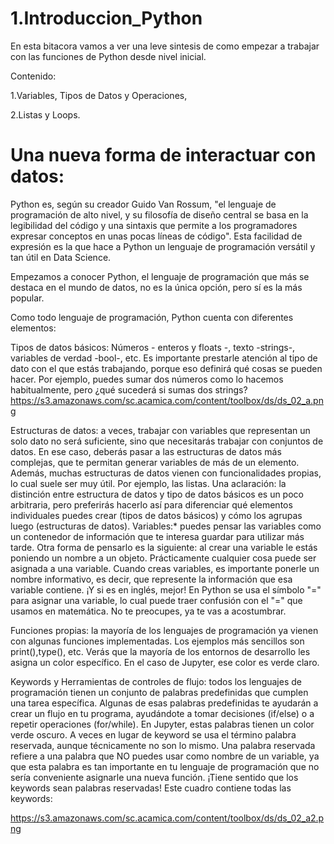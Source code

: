 # 1.Introduccion_Python
En esta bitacora vamos a ver una leve sintesis de como empezar a trabajar con las funciones de Python desde nivel inicial.

Contenido:

1.Variables, Tipos de Datos y Operaciones,

2.Listas y Loops.


# Una nueva forma de interactuar con datos:

Python es, según su creador Guido Van Rossum, "el lenguaje de programación de alto nivel, y su filosofía de diseño central se basa en la legibilidad del código y una sintaxis que permite a los programadores expresar conceptos en unas pocas líneas de código". Esta facilidad de expresión es la que hace a Python un lenguaje de programación versátil y tan útil en Data Science.

Empezamos a conocer Python, el lenguaje de programación que más se destaca en el mundo de datos, no es la única opción, pero sí es la más popular.

Como todo lenguaje de programación, Python cuenta con diferentes elementos:

Tipos de datos básicos: Números - enteros y floats -, texto -strings-, variables de verdad -bool-, etc. Es importante prestarle atención al tipo de dato con el que estás trabajando, porque eso definirá qué cosas se pueden hacer. Por ejemplo, puedes sumar dos números como lo hacemos habitualmente, pero ¿qué sucederá si sumas dos strings?
https://s3.amazonaws.com/sc.acamica.com/content/toolbox/ds/ds_02_a.png

Estructuras de datos: a veces, trabajar con variables que representan un solo dato no será suficiente, sino que necesitarás trabajar con conjuntos de datos. En ese caso, deberás pasar a las estructuras de datos más complejas, que te permitan generar variables de más de un elemento. Además, muchas estructuras de datos vienen con funcionalidades propias, lo cual suele ser muy útil. Por ejemplo, las listas. Una aclaración: la distinción entre estructura de datos y tipo de datos básicos es un poco arbitraria, pero preferirás hacerlo así para diferenciar qué elementos individuales puedes crear (tipos de datos básicos) y cómo los agrupas luego (estructuras de datos).
Variables:* puedes pensar las variables como un contenedor de información que te interesa guardar para utilizar más tarde. Otra forma de pensarlo es la siguiente: al crear una variable le estás poniendo un nombre a un objeto. Prácticamente cualquier cosa puede ser asignada a una variable. Cuando creas variables, es importante ponerle un nombre informativo, es decir, que represente la información que esa variable contiene. ¡Y si es en inglés, mejor! En Python se usa el símbolo "=" para asignar una variable, lo cual puede traer confusión con el "=" que usamos en matemática. No te preocupes, ya te vas a acostumbrar.

Funciones propias: la mayoría de los lenguajes de programación ya vienen con algunas funciones implementadas. Los ejemplos más sencillos son print(),type(), etc. Verás que la mayoría de los entornos de desarrollo les asigna un color específico. En el caso de Jupyter, ese color es verde claro.

Keywords y Herramientas de controles de flujo: todos los lenguajes de programación tienen un conjunto de palabras predefinidas que cumplen una tarea específica. Algunas de esas palabras predefinidas te ayudarán a crear un flujo en tu programa, ayudándote a tomar decisiones (if/else) o a repetir operaciones (for/while). En Jupyter, estas palabras tienen un color verde oscuro.
A veces en lugar de keyword se usa el término palabra reservada, aunque técnicamente no son lo mismo. Una palabra reservada refiere a una palabra que NO puedes usar como nombre de un variable, ya que esta palabra es tan importante en tu lenguaje de programación que no sería conveniente asignarle una nueva función. ¡Tiene sentido que los keywords sean palabras reservadas! Este cuadro contiene todas las keywords:

https://s3.amazonaws.com/sc.acamica.com/content/toolbox/ds/ds_02_a2.png
